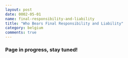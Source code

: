 ```yaml
---
layout: post
date: 0002-05-01
name: final-responsibility-and-liability
title: "Who Bears Final Responsibility and Liability"
category: belgium
comments: true
---
```


### Page in progress, stay tuned!
